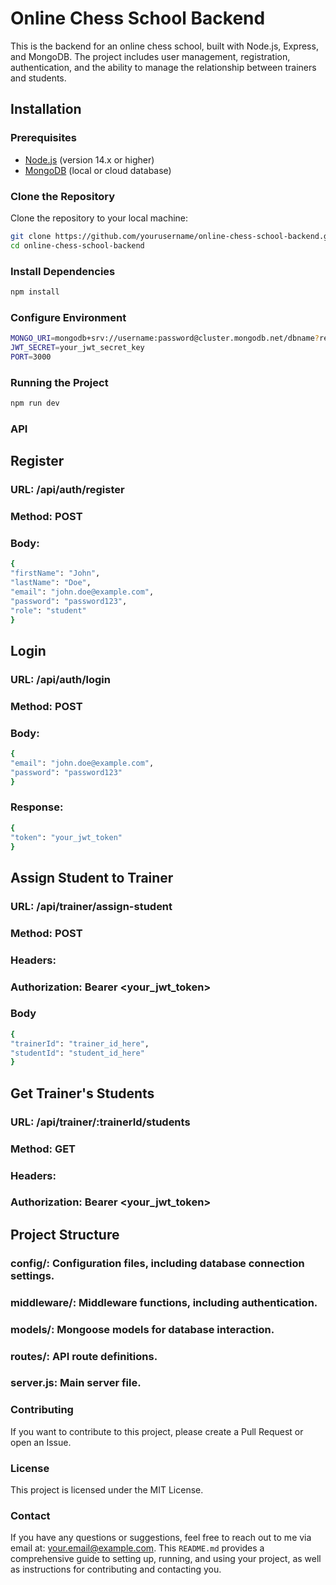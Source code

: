 # Online Chess School Backend

This is the backend for an online chess school, built with Node.js, Express, and MongoDB. The project includes user management, registration, authentication, and the ability to manage the relationship between trainers and students.

## Installation

### Prerequisites

- [Node.js](https://nodejs.org/) (version 14.x or higher)
- [MongoDB](https://www.mongodb.com/) (local or cloud database)

### Clone the Repository

Clone the repository to your local machine:

```bash
git clone https://github.com/yourusername/online-chess-school-backend.git
cd online-chess-school-backend

```

### Install Dependencies

```bash
npm install

```

### Configure Environment

```bash
MONGO_URI=mongodb+srv://username:password@cluster.mongodb.net/dbname?retryWrites=true&w=majority
JWT_SECRET=your_jwt_secret_key
PORT=3000
```

### Running the Project

```bash
npm run dev
```

### API

## Register

### URL: /api/auth/register

### Method: POST

### Body:

```bash
{
"firstName": "John",
"lastName": "Doe",
"email": "john.doe@example.com",
"password": "password123",
"role": "student"
}
```

## Login

### URL: /api/auth/login

### Method: POST

### Body:

```bash
{
"email": "john.doe@example.com",
"password": "password123"
}
```

### Response:

```bash
{
"token": "your_jwt_token"
}
```

## Assign Student to Trainer

### URL: /api/trainer/assign-student

### Method: POST

### Headers:

### Authorization: Bearer <your_jwt_token>

### Body

```bash
{
"trainerId": "trainer_id_here",
"studentId": "student_id_here"
}
```

## Get Trainer's Students

### URL: /api/trainer/:trainerId/students

### Method: GET

### Headers:

### Authorization: Bearer <your_jwt_token>

## Project Structure

### config/: Configuration files, including database connection settings.

### middleware/: Middleware functions, including authentication.

### models/: Mongoose models for database interaction.

### routes/: API route definitions.

### server.js: Main server file.

### Contributing

If you want to contribute to this project, please create a Pull Request or open an Issue.

### License

This project is licensed under the MIT License.

### Contact

If you have any questions or suggestions, feel free to reach out to me via email at: your.email@example.com.
This `README.md` provides a comprehensive guide to setting up, running, and using your project, as well as instructions for contributing and contacting you.
